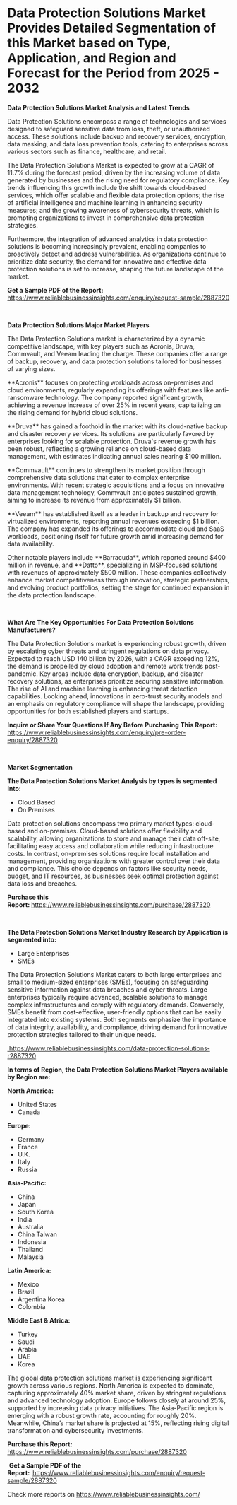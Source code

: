 <p><h1>Data Protection Solutions Market Provides Detailed Segmentation of this Market based on Type, Application, and Region and Forecast for the Period from 2025 - 2032</h1></p><p><strong>Data Protection Solutions Market Analysis and Latest Trends</strong></p>
<p><p>Data Protection Solutions encompass a range of technologies and services designed to safeguard sensitive data from loss, theft, or unauthorized access. These solutions include backup and recovery services, encryption, data masking, and data loss prevention tools, catering to enterprises across various sectors such as finance, healthcare, and retail. </p><p>The Data Protection Solutions Market is expected to grow at a CAGR of 11.7% during the forecast period, driven by the increasing volume of data generated by businesses and the rising need for regulatory compliance. Key trends influencing this growth include the shift towards cloud-based services, which offer scalable and flexible data protection options; the rise of artificial intelligence and machine learning in enhancing security measures; and the growing awareness of cybersecurity threats, which is prompting organizations to invest in comprehensive data protection strategies.</p><p>Furthermore, the integration of advanced analytics in data protection solutions is becoming increasingly prevalent, enabling companies to proactively detect and address vulnerabilities. As organizations continue to prioritize data security, the demand for innovative and effective data protection solutions is set to increase, shaping the future landscape of the market.</p></p>
<p><strong>Get a Sample PDF of the Report:&nbsp;</strong> <a href="https://www.reliablebusinessinsights.com/enquiry/request-sample/2887320?utm_campaign=2738&utm_medium=2&utm_source=Github&utm_content=ia&utm_term=14032025&utm_id=data-protection-solutions">https://www.reliablebusinessinsights.com/enquiry/request-sample/2887320</a></p>
<p>&nbsp;</p>
<p><strong>Data Protection Solutions Major Market Players</strong></p>
<p><p>The Data Protection Solutions market is characterized by a dynamic competitive landscape, with key players such as Acronis, Druva, Commvault, and Veeam leading the charge. These companies offer a range of backup, recovery, and data protection solutions tailored for businesses of varying sizes.</p><p>**Acronis** focuses on protecting workloads across on-premises and cloud environments, regularly expanding its offerings with features like anti-ransomware technology. The company reported significant growth, achieving a revenue increase of over 25% in recent years, capitalizing on the rising demand for hybrid cloud solutions.</p><p>**Druva** has gained a foothold in the market with its cloud-native backup and disaster recovery services. Its solutions are particularly favored by enterprises looking for scalable protection. Druva's revenue growth has been robust, reflecting a growing reliance on cloud-based data management, with estimates indicating annual sales nearing $100 million.</p><p>**Commvault** continues to strengthen its market position through comprehensive data solutions that cater to complex enterprise environments. With recent strategic acquisitions and a focus on innovative data management technology, Commvault anticipates sustained growth, aiming to increase its revenue from approximately $1 billion.</p><p>**Veeam** has established itself as a leader in backup and recovery for virtualized environments, reporting annual revenues exceeding $1 billion. The company has expanded its offerings to accommodate cloud and SaaS workloads, positioning itself for future growth amid increasing demand for data availability.</p><p>Other notable players include **Barracuda**, which reported around $400 million in revenue, and **Datto**, specializing in MSP-focused solutions with revenues of approximately $500 million. These companies collectively enhance market competitiveness through innovation, strategic partnerships, and evolving product portfolios, setting the stage for continued expansion in the data protection landscape.</p></p>
<p>&nbsp;</p>
<p><strong>What Are The Key Opportunities For Data Protection Solutions Manufacturers?</strong></p>
<p><p>The Data Protection Solutions market is experiencing robust growth, driven by escalating cyber threats and stringent regulations on data privacy. Expected to reach USD 140 billion by 2026, with a CAGR exceeding 12%, the demand is propelled by cloud adoption and remote work trends post-pandemic. Key areas include data encryption, backup, and disaster recovery solutions, as enterprises prioritize securing sensitive information. The rise of AI and machine learning is enhancing threat detection capabilities. Looking ahead, innovations in zero-trust security models and an emphasis on regulatory compliance will shape the landscape, providing opportunities for both established players and startups.</p></p>
<p><strong>Inquire or Share Your Questions If Any Before Purchasing This Report:</strong> <a href="https://www.reliablebusinessinsights.com/enquiry/pre-order-enquiry/2887320?utm_campaign=2738&utm_medium=2&utm_source=Github&utm_content=ia&utm_term=14032025&utm_id=data-protection-solutions">https://www.reliablebusinessinsights.com/enquiry/pre-order-enquiry/2887320</a></p>
<p>&nbsp;</p>
<p><strong>Market Segmentation</strong></p>
<p><strong>The Data Protection Solutions Market Analysis by types is segmented into:</strong></p>
<p><ul><li>Cloud Based</li><li>On Premises</li></ul></p>
<p><p>Data protection solutions encompass two primary market types: cloud-based and on-premises. Cloud-based solutions offer flexibility and scalability, allowing organizations to store and manage their data off-site, facilitating easy access and collaboration while reducing infrastructure costs. In contrast, on-premises solutions require local installation and management, providing organizations with greater control over their data and compliance. This choice depends on factors like security needs, budget, and IT resources, as businesses seek optimal protection against data loss and breaches.</p></p>
<p><strong>Purchase this Report:&nbsp;</strong><a href="https://www.reliablebusinessinsights.com/purchase/2887320?utm_campaign=2738&utm_medium=2&utm_source=Github&utm_content=ia&utm_term=14032025&utm_id=data-protection-solutions">https://www.reliablebusinessinsights.com/purchase/2887320</a></p>
<p>&nbsp;</p>
<p><strong>The Data Protection Solutions Market Industry Research by Application is segmented into:</strong></p>
<p><ul><li>Large Enterprises</li><li>SMEs</li></ul></p>
<p><p>The Data Protection Solutions Market caters to both large enterprises and small to medium-sized enterprises (SMEs), focusing on safeguarding sensitive information against data breaches and cyber threats. Large enterprises typically require advanced, scalable solutions to manage complex infrastructures and comply with regulatory demands. Conversely, SMEs benefit from cost-effective, user-friendly options that can be easily integrated into existing systems. Both segments emphasize the importance of data integrity, availability, and compliance, driving demand for innovative protection strategies tailored to their unique needs.</p></p>
<p><a href="https://www.reliablebusinessinsights.com/data-protection-solutions-r2887320?utm_campaign=2738&utm_medium=2&utm_source=Github&utm_content=ia&utm_term=14032025&utm_id=data-protection-solutions">&nbsp;https://www.reliablebusinessinsights.com/data-protection-solutions-r2887320</a></p>
<p><strong>In terms of Region, the Data Protection Solutions Market Players available by Region are:</strong></p>
<p>
    <p> <strong> North America: </strong>
        <ul>
            <li>United States</li>
            <li>Canada</li>
        </ul>
        </p> 
    <p> <strong> Europe: </strong>
        <ul>
            <li>Germany</li>
            <li>France</li>
            <li>U.K.</li>
            <li>Italy</li>
            <li>Russia</li>
        </ul>
        </p> 
    <p> <strong> Asia-Pacific: </strong>
        <ul>
            <li>China</li>
            <li>Japan</li>
            <li>South Korea</li>
            <li>India</li>
            <li>Australia</li>
            <li>China Taiwan</li>
            <li>Indonesia</li>
            <li>Thailand</li>
            <li>Malaysia</li>
        </ul>
        </p> 
    <p> <strong> Latin America: </strong>
        <ul>
            <li>Mexico</li>
            <li>Brazil</li>
            <li>Argentina Korea</li>
            <li>Colombia</li>
        </ul>
        </p> 
    <p> <strong> Middle East & Africa: </strong>
        <ul>
            <li>Turkey</li>
            <li>Saudi</li>
            <li>Arabia</li>
            <li>UAE</li>
            <li>Korea</li>
        </ul>
    </p>
    </p>
<p><p>The global data protection solutions market is experiencing significant growth across various regions. North America is expected to dominate, capturing approximately 40% market share, driven by stringent regulations and advanced technology adoption. Europe follows closely at around 25%, supported by increasing data privacy initiatives. The Asia-Pacific region is emerging with a robust growth rate, accounting for roughly 20%. Meanwhile, China’s market share is projected at 15%, reflecting rising digital transformation and cybersecurity investments.</p></p>
<p><strong>Purchase this Report: </strong><a href="https://www.reliablebusinessinsights.com/purchase/2887320?utm_campaign=2738&utm_medium=2&utm_source=Github&utm_content=ia&utm_term=14032025&utm_id=data-protection-solutions">https://www.reliablebusinessinsights.com/purchase/2887320</a></p>
<p>&nbsp;<strong>Get a Sample PDF of the Report:&nbsp;&nbsp;</strong><a href="https://www.reliablebusinessinsights.com/enquiry/request-sample/2887320?utm_campaign=2738&utm_medium=2&utm_source=Github&utm_content=ia&utm_term=14032025&utm_id=data-protection-solutions">https://www.reliablebusinessinsights.com/enquiry/request-sample/2887320</a></p>
<p><strong></strong></p>
<p>Check more reports on <a href="https://www.reliablebusinessinsights.com/?utm_campaign=2738&utm_medium=2&utm_source=Github&utm_content=ia&utm_term=14032025&utm_id=data-protection-solutions">https://www.reliablebusinessinsights.com/</a></p>